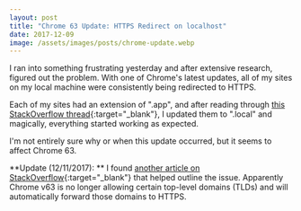 ```yaml
---
layout: post
title: "Chrome 63 Update: HTTPS Redirect on localhost"
date: 2017-12-09
image: /assets/images/posts/chrome-update.webp
---
```

I ran into something frustrating yesterday and after extensive research, figured out the problem. With one of Chrome's latest updates, all of my sites on my local machine were consistently being redirected to HTTPS.

Each of my sites had an extension of ".app", and after reading through [this StackOverflow thread](https://stackoverflow.com/questions/25277457/google-chrome-redirecting-localhost-to-https/47714902#47714902){:target="_blank"}, I updated them to ".local" and magically, everything started working as expected.

I'm not entirely sure why or when this update occurred, but it seems to affect Chrome 63.

**Update (12/11/2017): **
I found [another article on StackOverflow](https://stackoverflow.com/questions/47735877/how-to-stop-chrome-from-redirecting-to-https){:target="_blank"} that helped outline the issue. Apparently Chrome v63 is no longer allowing certain top-level domains (TLDs) and will automatically forward those domains to HTTPS.